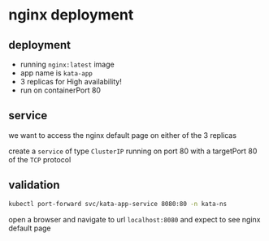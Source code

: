 # nginx deployment

## deployment

- running `nginx:latest` image
- app name is `kata-app`
- 3 replicas for High availability!
- run on containerPort 80

## service

we want to access the nginx default page on either of the 3 replicas

create a `service` of type `ClusterIP` running on port 80 with a targetPort 80
of the `TCP` protocol

## validation 

```bash
kubectl port-forward svc/kata-app-service 8080:80 -n kata-ns
```

open a browser and navigate to url `localhost:8080` and expect to see nginx
default page